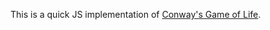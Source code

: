 This is a quick JS implementation of [Conway's Game of Life](https://en.wikipedia.org/wiki/Conway%27s_Game_of_Life).

